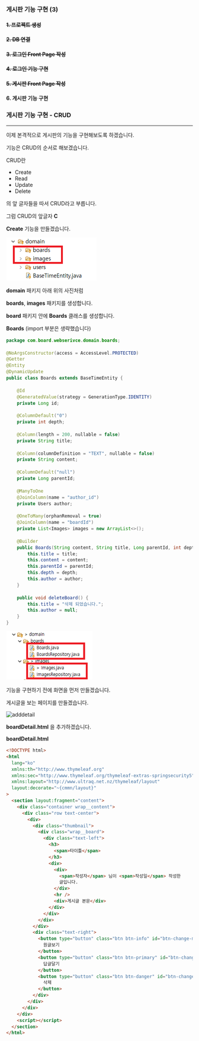 ### 게시판 기능 구현 (3)

#### ~~1. 프로젝트 생성~~

#### ~~2. DB 연결~~

#### ~~3. 로그인 Front Page 작성~~

#### ~~4. 로그인 기능 구현~~

#### ~~5. 게시판 Front Page 작성~~

#### 6. 게시판 기능 구현

### 게시판 기능 구현 - **C**RUD

---

이제 본격적으로 게시판의 기능을 구현해보도록 하겠습니다.

기능은 CRUD의 순서로 해보겠습니다.

CRUD란

- Create
- Read
- Update
- Delete

의 앞 글자들을 따서 CRUD라고 부릅니다.

그럼 CRUD의 앞글자 **C**

**Create** 기능을 만들겠습니다.

![mkdir](images/mkdir.png)

**domain** 패키지 아래 위의 사진처럼

**boards**, **images** 패키지를 생성합니다.

**board** 패키지 안에 **Boards** 클래스를 생성합니다.

 **Boards** (import 부분은 생략했습니다)

```java
package com.board.webserivce.domain.boards;

@NoArgsConstructor(access = AccessLevel.PROTECTED)
@Getter
@Entity
@DynamicUpdate
public class Boards extends BaseTimeEntity {
	
	@Id
	@GeneratedValue(strategy = GenerationType.IDENTITY)
	private Long id;
	
	@ColumnDefault("0")
	private int depth;
	
	@Column(length = 200, nullable = false)
	private String title;
	
	@Column(columnDefinition = "TEXT", nullable = false)
	private String content;
	
	@ColumnDefault("null")
	private Long parentId;
	
	@ManyToOne
	@JoinColumn(name = "author_id")
	private Users author;
	
	@OneToMany(orphanRemoval = true)
	@JoinColumn(name = "boardId")
	private List<Images> images = new ArrayList<>();
	
	@Builder
	public Boards(String content, String title, Long parentId, int depth, Users author) {
		this.title = title;
		this.content = content;
		this.parentId = parentId;
		this.depth = depth;
		this.author = author;
	}
	
	public void deleteBoard() {
		this.title = "삭제 되었습니다.";
		this.author = null;
	}
}
```


![createEntity](images/createfile.png)




기능을 구현하기 전에 화면을 먼저 만들겠습니다.

게시글을 보는 페이지를 만들겠습니다.

![adddetail](images/addbaorddetail.png)

**boardDetail.html** 을 추가하겠습니다.

**boardDetail.html**

```html
<!DOCTYPE html>
<html
  lang="ko"
  xmlns:th="http://www.thymeleaf.org"
  xmlns:sec="http://www.thymeleaf.org/thymeleaf-extras-springsecurity5"
  xmlns:layout="http://www.ultraq.net.nz/thymeleaf/layout"
  layout:decorate="~{cmmn/layout}"
>
  <section layout:fragment="content">
    <div class="container wrap__content">
      <div class="row text-center">
        <div>
          <div class="thumbnail">
            <div class="wrap__board">
              <div class="text-left">
                <h3>
                  <span>타이틀</span>
                </h3>
                <div>
                  <div>
                    <span>작성자</span> 님이 <span>작성일</span> 작성한
                    글입니다.
                  </div>
                  <hr />
                  <div>게시글 본문</div>
                </div>
              </div>
            </div>
          </div>
          <div class="text-right">
            <button type="button" class="btn btn-info" id="btn-change-modal">
              원글보기
            </button>
            <button type="button" class="btn btn-primary" id="btn-change-modal">
              답글달기
            </button>
            <button type="button" class="btn btn-danger" id="btn-change-modal">
              삭제
            </button>
          </div>
        </div>
      </div>
    </div>
    <script></script>
  </section>
</html>
```
